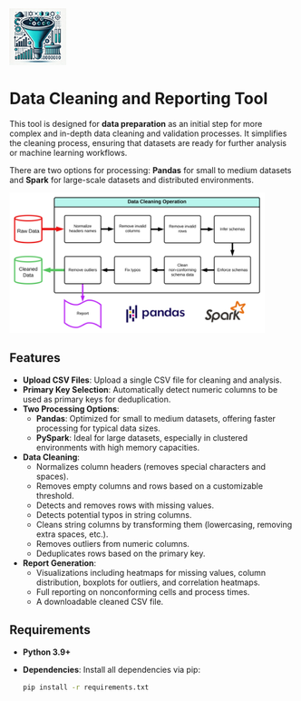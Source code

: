 <img src="appendix/icon.webp" width=100 height="auto">

# Data Cleaning and Reporting Tool

This tool is designed for **data preparation** as an initial step for more complex and in-depth data cleaning and validation processes. It simplifies the cleaning process, ensuring that datasets are ready for further analysis or machine learning workflows.   

There are two options for processing: **Pandas** for small to medium datasets and **Spark** for large-scale datasets and distributed environments.

<img src="appendix/flow.svg" width=450 height="auto">

## Features

- **Upload CSV Files**: Upload a single CSV file for cleaning and analysis.
- **Primary Key Selection**: Automatically detect numeric columns to be used as primary keys for deduplication.
- **Two Processing Options**:
  - **Pandas**: Optimized for small to medium datasets, offering faster processing for typical data sizes.
  - **PySpark**: Ideal for large datasets, especially in clustered environments with high memory capacities.
- **Data Cleaning**:
  - Normalizes column headers (removes special characters and spaces).
  - Removes empty columns and rows based on a customizable threshold.
  - Detects and removes rows with missing values.
  - Detects potential typos in string columns.
  - Cleans string columns by transforming them (lowercasing, removing extra spaces, etc.).
  - Removes outliers from numeric columns.
  - Deduplicates rows based on the primary key.
- **Report Generation**:
  - Visualizations including heatmaps for missing values, column distribution, boxplots for outliers, and correlation heatmaps.
  - Full reporting on nonconforming cells and process times.
  - A downloadable cleaned CSV file.

## Requirements

- **Python 3.9+**
- **Dependencies**: Install all dependencies via pip:

  ```bash
  pip install -r requirements.txt
